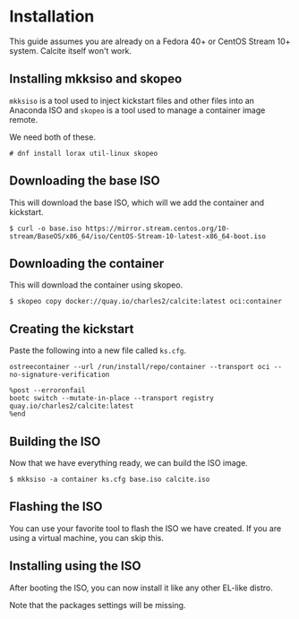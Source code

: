 # Installation

This guide assumes you are already on a Fedora 40+ or CentOS Stream 10+ system. Calcite itself won't work.

## Installing mkksiso and skopeo

`mkksiso` is a tool used to inject kickstart files and other files into an Anaconda ISO and `skopeo` is a tool used to manage a container image remote.

We need both of these.

```
# dnf install lorax util-linux skopeo
```

## Downloading the base ISO

This will download the base ISO, which will we add the container and kickstart.

```
$ curl -o base.iso https://mirror.stream.centos.org/10-stream/BaseOS/x86_64/iso/CentOS-Stream-10-latest-x86_64-boot.iso
```

## Downloading the container

This will download the container using skopeo.

```
$ skopeo copy docker://quay.io/charles2/calcite:latest oci:container
```

## Creating the kickstart

Paste the following into a new file called `ks.cfg`.

```
ostreecontainer --url /run/install/repo/container --transport oci --no-signature-verification

%post --erroronfail
bootc switch --mutate-in-place --transport registry quay.io/charles2/calcite:latest
%end
```

## Building the ISO

Now that we have everything ready, we can build the ISO image.

```
$ mkksiso -a container ks.cfg base.iso calcite.iso
```

## Flashing the ISO

You can use your favorite tool to flash the ISO we have created. If you are using a virtual machine, you can skip this.

## Installing using the ISO

After booting the ISO, you can now install it like any other EL-like distro.

Note that the packages settings will be missing.
